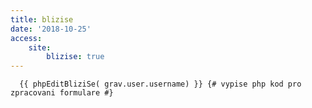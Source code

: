 ```yaml
---
title: blizise
date: '2018-10-25'
access:
    site:
        blizise: true
---
```


      {{ phpEditBliziSe( grav.user.username) }} {# vypise php kod pro zpracovani formulare #}
